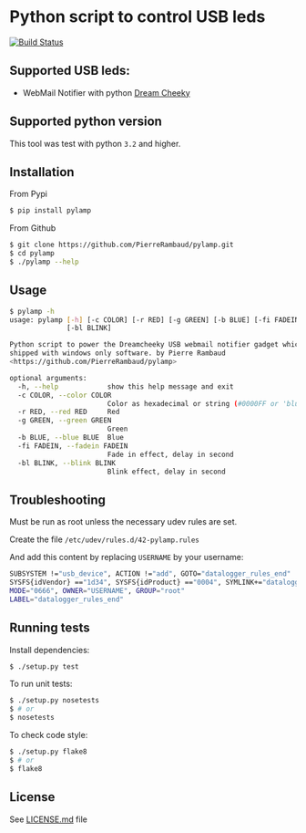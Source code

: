 # Python script to control USB leds

[![Build Status](https://travis-ci.org/PierreRambaud/pylamp.png?branch=master)](https://travis-ci.org/PierreRambaud/pylamp)

## Supported USB leds:

-  WebMail Notifier with python [Dream Cheeky](http://www.dreamcheeky.com/webmail-notifier)

## Supported python version

This tool was test with python `3.2` and higher.

## Installation

From Pypi

```bash
$ pip install pylamp
```

From Github

```bash
$ git clone https://github.com/PierreRambaud/pylamp.git
$ cd pylamp
$ ./pylamp --help
```

## Usage

```bash
$ pylamp -h
usage: pylamp [-h] [-c COLOR] [-r RED] [-g GREEN] [-b BLUE] [-fi FADEIN]
              [-bl BLINK]

Python script to power the Dreamcheeky USB webmail notifier gadget which is
shipped with windows only software. by Pierre Rambaud
<https://github.com/PierreRambaud/pylamp>

optional arguments:
  -h, --help            show this help message and exit
  -c COLOR, --color COLOR
                        Color as hexadecimal or string (#0000FF or 'blue')
  -r RED, --red RED     Red
  -g GREEN, --green GREEN
                        Green
  -b BLUE, --blue BLUE  Blue
  -fi FADEIN, --fadein FADEIN
                        Fade in effect, delay in second
  -bl BLINK, --blink BLINK
                        Blink effect, delay in second
```

## Troubleshooting

Must be run as root unless the necessary udev rules are set.

Create the file `/etc/udev/rules.d/42-pylamp.rules`

And add this content by replacing `USERNAME` by your username:


```bash
SUBSYSTEM !="usb_device", ACTION !="add", GOTO="datalogger_rules_end"
SYSFS{idVendor} =="1d34", SYSFS{idProduct} =="0004", SYMLINK+="datalogger"
MODE="0666", OWNER="USERNAME", GROUP="root"
LABEL="datalogger_rules_end"
```

## Running tests

Install dependencies:

```bash
$ ./setup.py test
```

To run unit tests:

```bash
$ ./setup.py nosetests
$ # or
$ nosetests
```

To check code style:

```bash
$ ./setup.py flake8
$ # or
$ flake8
```

## License

See [LICENSE.md](LICENSE.md) file
